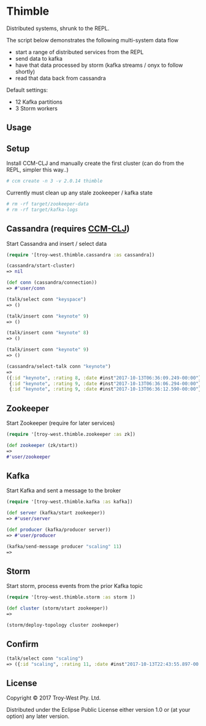 # Thimble

Distributed systems, shrunk to the REPL.

The script below demonstrates the following multi-system data flow

 - start a range of distributed services from the REPL
 - send data to kafka
 - have that data processed by storm (kafka streams / onyx to follow shortly)
 - read that data back from cassandra

Default settings:

 - 12 Kafka partitions
 - 3 Storm workers
 
## Usage

## Setup

Install CCM-CLJ and manually create the first cluster (can do from the REPL, simpler this way..)

```bash
# ccm create -n 3 -v 2.0.14 thimble
```

Currently must clean up any stale zookeeper / kafka state

```bash
# rm -rf target/zookeeper-data
# rm -rf target/kafka-logs
```

## Cassandra (requires [CCM-CLJ](https://github.com/SMX-LTD/ccm-clj))

Start Cassandra and insert / select data

```clojure
(require '[troy-west.thimble.cassandra :as cassandra])

(cassandra/start-cluster)
=> nil

(def conn (cassandra/connection))
=> #'user/conn

(talk/select conn "keyspace")
=> ()

(talk/insert conn "keynote" 9)
=> ()

(talk/insert conn "keynote" 8)
=> ()

(talk/insert conn "keynote" 9)
=> ()

(cassandra/select-talk conn "keynote")
=>
({:id "keynote", :rating 8, :date #inst"2017-10-13T06:36:09.249-00:00"}
 {:id "keynote", :rating 9, :date #inst"2017-10-13T06:36:06.294-00:00"}
 {:id "keynote", :rating 9, :date #inst"2017-10-13T06:36:12.590-00:00"})
```

## Zookeeper

Start Zookeeper (require for later services)

```clojure
(require '[troy-west.thimble.zookeeper :as zk])

(def zookeeper (zk/start))
=>
#'user/zookeeper
```

## Kafka

Start Kafka and sent a message to the broker

```clojure
(require '[troy-west.thimble.kafka :as kafka])

(def server (kafka/start zookeeper))
=> #'user/server

(def producer (kafka/producer server))
=> #'user/producer

(kafka/send-message producer "scaling" 11)
=>
```

## Storm

Start storm, process events from the prior Kafka topic

```clojure
(require '[troy-west.thimble.storm :as storm ])

(def cluster (storm/start zookeeper))
=>

(storm/deploy-topology cluster zookeeper)
```

## Confirm 

```clojure
(talk/select conn "scaling")
=> ({:id "scaling", :rating 11, :date #inst"2017-10-13T22:43:55.897-00:00"})
```

## License

Copyright © 2017 Troy-West Pty. Ltd.

Distributed under the Eclipse Public License either version 1.0 or (at
your option) any later version.
